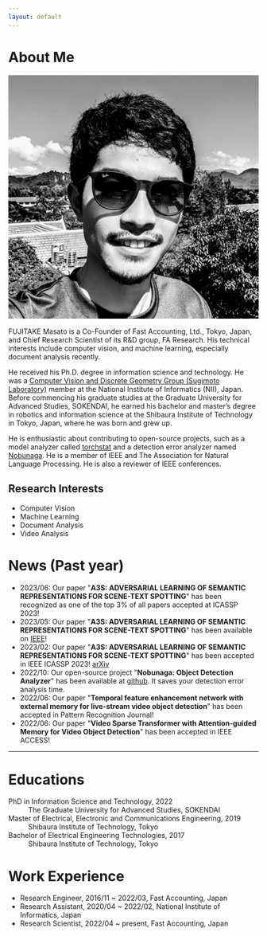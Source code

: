 ```yaml
---
layout: default
---
```


# About Me

<img class="profile-picture" src="imgs/face2.jpeg">

FUJITAKE Masato is a Co-Founder of Fast Accounting, Ltd., Tokyo, Japan, and Chief Research Scientist of its R&D group, FA Research.
His technical interests include computer vision, and machine learning, especially document analysis recently.


He received his Ph.D. degree in information science and technology.
He was a [Computer Vision and Discrete Geometry Group (Sugimoto Laboratory)](http://www.dgcv.nii.ac.jp/index.html) member at the National Institute of Informatics (NII), Japan.
Before commencing his graduate studies at the Graduate University for Advanced Studies, SOKENDAI,
he earned his bachelor and master’s degree in robotics and information science at the Shibaura Institute of Technology in Tokyo, Japan, where he was born and grew up.

He is enthusiastic about contributing to open-source projects, such as a model analyzer called [torchstat](https://github.com/Swall0w/torchstat) and a detection error analyzer named [Nobunaga](https://github.com/FastAccounting/nobunaga).
He is a member of IEEE and The Association for Natural Language Processing.
He is also a reviewer of IEEE conferences.


## Research Interests
- Computer Vision
- Machine Learning
- Document Analysis
- Video Analysis


# News (Past year)
- 2023/06: Our paper "**A3S: ADVERSARIAL LEARNING OF SEMANTIC REPRESENTATIONS FOR SCENE-TEXT SPOTTING**" has  been recognized as one of the top 3% of all papers accepted at ICASSP 2023!
- 2023/05: Our paper "**A3S: ADVERSARIAL LEARNING OF SEMANTIC REPRESENTATIONS FOR SCENE-TEXT SPOTTING**" has been available on [IEEE](https://ieeexplore.ieee.org/abstract/document/10096434)!
- 2023/02: Our paper "**A3S: ADVERSARIAL LEARNING OF SEMANTIC REPRESENTATIONS FOR SCENE-TEXT SPOTTING**" has been accepted in IEEE ICASSP 2023! [arXiv](https://arxiv.org/abs/2302.10641)
- 2022/10: Our open-source project "**Nobunaga: Object Detection Analyzer**" has been available at [github](https://github.com/FastAccounting/nobunaga). It saves your detection error analysis time.
- 2022/06: Our paper "**Temporal feature enhancement network with external memory for live-stream video object detection**" has been accepted in Pattern Recognition Journal!
- 2022/06: Our paper "**Video Sparse Transformer with Attention-guided Memory for Video Object Detection**" has been accepted in IEEE ACCESS!

---

# Educations
<dl>
<dt>PhD in Information Science and Technology, 2022</dt>
<dd>The Graduate University for Advanced Studies, SOKENDAI</dd>
<dt>Master of Electrical, Electronic and Communications Engineering, 2019</dt>
<dd>Shibaura Institute of Technology, Tokyo</dd>
<dt>Bachelor of Electrical Engineering Technologies, 2017</dt>
<dd>Shibaura Institute of Technology, Tokyo</dd>
</dl>

# Work Experience
- Research Engineer, 2016/11 ~ 2022/03,  Fast Accounting, Japan
- Research Assistant, 2020/04 ~ 2022/02,  National Institute of Informatics, Japan
- Research Scientist, 2022/04 ~ present, Fast Accounting, Japan

